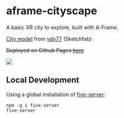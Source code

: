 # aframe-cityscape

A basic XR city to explore, built with A-Frame.

[City model](https://sketchfab.com/3d-models/low-poly-city-pack-7f671f35e9ad4149b83451a3a92a6e2e) from [vdv77](https://sketchfab.com/vdv77) (Sketchfab)

~~Deployed on Github Pages [here](https://jluong23.github.io/aframe-cityscape/)~~

<img src="./screenshots//vr.gif"/>

## Local Development

Using a global installation of [five-server](https://www.npmjs.com/package/five-server):

```
npm -g i five-server
five-server
```
